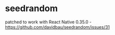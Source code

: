 # seedrandom
patched to work with React Native 0.35.0 - https://github.com/davidbau/seedrandom/issues/31

